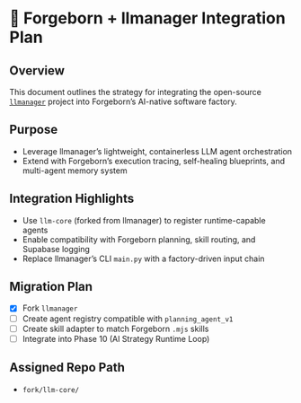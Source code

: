 # 🧠 Forgeborn + llmanager Integration Plan

## Overview
This document outlines the strategy for integrating the open-source [`llmanager`](https://github.com/langchain-ai/llmanager) project into Forgeborn’s AI-native software factory.

## Purpose
- Leverage llmanager’s lightweight, containerless LLM agent orchestration
- Extend with Forgeborn’s execution tracing, self-healing blueprints, and multi-agent memory system

## Integration Highlights
- Use `llm-core` (forked from llmanager) to register runtime-capable agents
- Enable compatibility with Forgeborn planning, skill routing, and Supabase logging
- Replace llmanager’s CLI `main.py` with a factory-driven input chain

## Migration Plan
- [x] Fork `llmanager`
- [ ] Create agent registry compatible with `planning_agent_v1`
- [ ] Create skill adapter to match Forgeborn `.mjs` skills
- [ ] Integrate into Phase 10 (AI Strategy Runtime Loop)

## Assigned Repo Path
- `fork/llm-core/`
